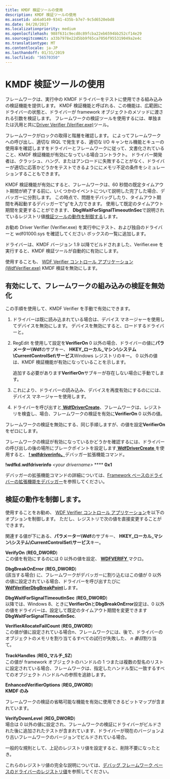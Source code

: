 ```yaml
---
title: KMDF 検証ツールの使用
description: KMDF 検証ツールの使用
ms.assetid: ab6a0149-9341-435b-b7e7-9c5d6520ebd8
ms.date: 04/20/2017
ms.localizationpriority: medium
ms.openlocfilehash: 988f631c9ecd8c89fcba22eb6594bb252cf14e29
ms.sourcegitcommit: a33b7978e22d5bb9f65ca7056f955319049a2e4c
ms.translationtype: MT
ms.contentlocale: ja-JP
ms.lasthandoff: 01/31/2019
ms.locfileid: "56570350"
---
```

# <a name="using-kmdf-verifier"></a>KMDF 検証ツールの使用


フレームワークは、実行中の KMDF ドライバーをテストに使用できる組み込みの検証機能を提供します。 KMDF 検証機能と呼ばれる、この機能は、広範囲にドライバーの状態と、ドライバーが framework オブジェクトのメソッドに渡される引数を検証します。 フレームワークの検証ツールを使用するには、単独または汎用と共に[Driver Verifier (Verifier.exe)](https://msdn.microsoft.com/library/windows/hardware/ff545448)ツール。

フレームワークがロックの取得と階層を確認します。 によってフレームワークへの呼び出し、適切な IRQL で発生する、適切な I/O キャンセル機能とキューの使用率を確認しますをドライバーとフレームワークに従って、文書化されていること、KMDF 検証機能が有効になっている場合コントラクト。 ドライバー開発者は、クラッシュ、ハング、またはアンロードに失敗することがなく、ドライバーが適切に応答かどうかをテストできるようににメモリ不足の条件をシミュレーションすることもできます。

KMDF 検証機能が有効にすると、フレームワークは、60 秒間の既定タイムアウト期間が終了する前に、いくつかのイベントについて説明した完了した場合、デバッガーに分割します。 この時点で、問題をデバッグしたり、タイムアウト期間を再起動するデバッガーで"g"を入力できます。 使用して既定のタイムアウト期間を変更することができます、 **DbgWaitForSignalTimeoutInSec**で説明されているレジストリ値[検証ツールの動作を制御する](#verifier-reg-values)します。

お勧め Driver Verifier (Verifier.exe) を実行中にテスト、および独自のドライバーと wdf01000.sys を確認してください ボックスの一覧に追加します。

ドライバーは、KMDF バージョン 1.9 以降でビルドされました、Verifier.exe を実行すると、KMDF 検証ツールが自動的に有効にします。

使用することも、 [WDF Verifier コントロール アプリケーション (WdfVerifier.exe)](https://msdn.microsoft.com/library/windows/hardware/ff556129) KMDF 検証を無効にします。

## <a name="enabling-and-disabling-the-frameworks-built-in-verification"></a>有効にして、フレームワークの組み込みの検証を無効化


この手順を使用して、KMDF Verifier を手動で有効にできます。

1.  ドライバーは既に読み込まれている場合は、デバイス マネージャーを使用してデバイスを無効にします。 デバイスを無効にすると、ロードするドライバーと。
2.  RegEdit を使用して設定を**VerifierOn** 0 以外の場合、ドライバーの値に**パラメーター\\Wdf**のサブキー、 **HKEY\_ローカル\_マシン\\システム\\CurrentControlSet\\サービス**Windows レジストリのキー。 0 以外の値は、KMDF 検証機能が有効になっていることを示します。

    追加する必要があります**VerifierOn**サブキーが存在しない場合に手動でします。

3.  これにより、ドライバーの読み込み、デバイスを再度有効にするのにには、デバイス マネージャーを使用します。
4.  ドライバーを呼び出すと[ **WdfDriverCreate**](https://msdn.microsoft.com/library/windows/hardware/ff547175)、フレームワークは、レジストリを検査し、場合、フレームワークの検証を有効に**VerifierOn** 0 以外の値。

フレームワークの検証を無効にする、同じ手順しますが、の値を設定**VerifierOn**をゼロにします。

フレームワークの検証が有効になっているかどうかを確認するには、ドライバーの呼び出しの後の場所にブレークポイントを設定します[ **WdfDriverCreate** ](https://msdn.microsoft.com/library/windows/hardware/ff547175)を使用すると、 [ **! wdfdriverinfo。**](https://msdn.microsoft.com/library/windows/hardware/ff565724)デバッガー拡張機能コマンド。

**!wdfkd.wdfdriverinfo** *&lt;your drivername&gt;* **** **0x1**

デバッガーの拡張機能コマンドの詳細については、[Framework ベースのドライバーの拡張機能をデバッガー](debugger-extensions-for-kmdf-drivers.md)を参照してください。

## <a name="controlling-the-verifiers-behavior"></a>検証の動作を制御します。


使用することをお勧め、 [WDF Verifier コントロール アプリケーション](https://msdn.microsoft.com/library/windows/hardware/ff556129)を以下のオプションを制御します。 ただし、レジストリで次の値を直接変更することができます。

関連する値が下にある、**パラメーター\\Wdf**のサブキー、 **HKEY\_ローカル\_マシン\\システム\\CurrentControlSet\\サービス**キー。

<a href="" id="verifyon-----------------reg-dword-"></a>**VerifyOn** (**REG\_DWORD**)  
この値を有効にするのには 0 以外の値を設定、 [ **WDFVERIFY** ](https://msdn.microsoft.com/library/windows/hardware/ff551167)マクロ。

<a href="" id="dbgbreakonerror-----------------------------reg-dword-"></a>**DbgBreakOnError** (**REG\_DWORD**)  
(該当する場合) に、フレームワークがデバッガーに割り込むはこの値が 0 以外の値に設定されている場合、ドライバーを呼び出すたびに[ **WdfVerifierDbgBreakPoint**](https://msdn.microsoft.com/library/windows/hardware/ff551164)します。

<a href="" id="dbgwaitforsignaltimeoutinsec---------------reg-dword-"></a>**DbgWaitForSignalTimeoutInSec** (**REG\_DWORD**)  
以降では、Windows 8、ときに**VerifierOn**と**DbgBreakOnError**設定は、0 以外の値をドライバーは、設定して既定のタイムアウト期間を変更できます**DbgWaitForSignalTimeoutInSec**.

<a href="" id="verifierallocatefailcount------------------------------reg-dword-"></a>**VerifierAllocateFailCount** (**REG\_DWORD**)  
この値が値に設定されている場合*n*、フレームワークには、後で、ドライバーのオブジェクトのメモリを割り当てるすべての試行が失敗した、 *n 番目*割り当て。

<a href="" id="trackhandles---------------reg-multi-sz-"></a>**TrackHandles** (**REG\_マルチ\_SZ**)  
この値が framework オブジェクトのハンドルの 1 つまたは複数の型名のリストに設定されている場合、フレームワークは、指定したハンドル型に一致するすべてのオブジェクト ハンドルへの参照を追跡します。

<a href="" id="enhancedverifieroptions-----------------------------reg-dword-"></a>**EnhancedVerifierOptions** (**REG\_DWORD**)  
**KMDF のみ**

フレームワークの検証の省略可能な機能を有効に使用できるビットマップが含まれています。

<a href="" id="verifydownlevel--------------reg-dword-"></a>**VerifyDownLevel** (**REG\_DWORD**)  
場合は 0 以外の値に設定され、フレームワークの検証にドライバーがビルドされた後に追加されたテストが含まれています、ドライバーが現在のバージョンより古いフレームワークのバージョンでビルドされている場合。

一般的な規則として、上記のレジストリ値を設定すると、削除不要になったとき。

これらのレジストリ値の完全な説明については、[デバッグ フレームワーク ベースのドライバーのレジストリ値](registry-values-for-debugging-kmdf-drivers.md)を参照してください。

 

 





